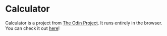 # Calculator
Calculator is a project from [The Odin Project](https://www.theodinproject.com/home). It runs entirely in the browser. You can check it out [here](https://kevindam96.github.io/calculator/)!
